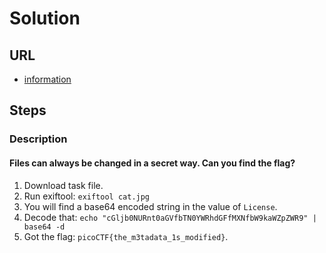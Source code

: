 # Solution

## URL
- [information](https://play.picoctf.org/practice/challenge/186?page=1)

## Steps

### Description

#### Files can always be changed in a secret way. Can you find the flag?
1. Download task file.
2. Run exiftool: `exiftool cat.jpg`
3. You will find a base64 encoded string in the value of `License`.
4. Decode that: `echo "cGljb0NURnt0aGVfbTN0YWRhdGFfMXNfbW9kaWZpZWR9" | base64 -d`
5. Got the flag: `picoCTF{the_m3tadata_1s_modified}`.